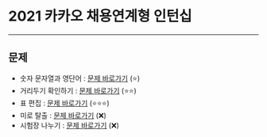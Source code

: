 # 2021 카카오 채용연계형 인턴십

---
## 문제
* 숫자 문자열과 영단어 : [문제 바로가기](https://programmers.co.kr/learn/courses/30/lessons/81301) (:star:)
* 거리두기 확인하기 : [문제 바로가기](https://programmers.co.kr/learn/courses/30/lessons/81302) (:star::star:)
* 표 편집 : [문제 바로가기](https://programmers.co.kr/learn/courses/30/lessons/81303) (:star::star::star:)
* 미로 탈출 : [문제 바로가기](https://programmers.co.kr/learn/courses/30/lessons/81304) (:x:)
* 시험장 나누기 : [문제 바로가기](https://programmers.co.kr/learn/courses/30/lessons/81305) (:x:)
</br>
